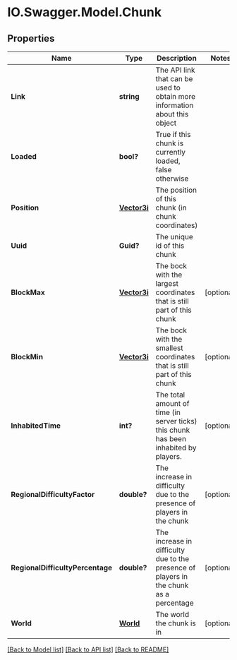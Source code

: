 # IO.Swagger.Model.Chunk
## Properties

Name | Type | Description | Notes
------------ | ------------- | ------------- | -------------
**Link** | **string** | The API link that can be used to obtain more information about this object | 
**Loaded** | **bool?** | True if this chunk is currently loaded, false otherwise | 
**Position** | [**Vector3i**](Vector3i.md) | The position of this chunk (in chunk coordinates) | 
**Uuid** | **Guid?** | The unique id of this chunk | 
**BlockMax** | [**Vector3i**](Vector3i.md) | The bock with the largest coordinates that is still part of this chunk | [optional] 
**BlockMin** | [**Vector3i**](Vector3i.md) | The bock with the smallest coordinates that is still part of this chunk | [optional] 
**InhabitedTime** | **int?** | The total amount of time (in server ticks) this chunk has been inhabited by players. | [optional] 
**RegionalDifficultyFactor** | **double?** | The increase in difficulty due to the presence of players in the chunk | [optional] 
**RegionalDifficultyPercentage** | **double?** | The increase in difficulty due to the presence of players in the chunk as a percentage | [optional] 
**World** | [**World**](World.md) | The world the chunk is in | [optional] 

[[Back to Model list]](../README.md#documentation-for-models) [[Back to API list]](../README.md#documentation-for-api-endpoints) [[Back to README]](../README.md)

